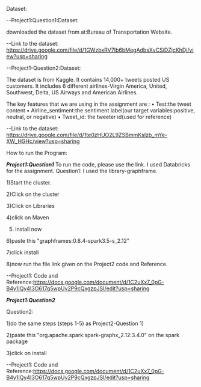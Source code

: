 Dataset:

--Project1:Question1:Dataset: 

downloaded the dataset from at:Bureau of Transportation Website. 

--Link to the dataset: https://drive.google.com/file/d/1GWzbxRV7Ib6bMegAdbsXvCSiDZjcKhDj/view?usp=sharing

--Project1-Question2:Dataset: 

The dataset is from Kaggle. It contains 14,000+ tweets posted US customers. It includes 6 different airlines-Virgin America, United, Southwest, Delta, US Airways and  American Airlines. 

The key features that we are using in the assignment are :
•	Test:the tweet content
•	Airline_sentiment:the sentiment label(our target variables:positive, neutral, or negative) 
•	Tweet_id: the tweeter id(used for reference)

--Link to the dataset: https://drive.google.com/file/d/1te0zHUO2L9ZSBmmKsIzb_mYe-XW_HGHc/view?usp=sharing

How to run the Program:

***Project1:Question1***
To run the code, please use the link. I used Databricks for the assignment. 
Question1:
I used the library-graphframe.

1)Start the cluster. 

2)Click on the cluster

3)Click on Libraries

4)click on Maven

5) install now
   
6)paste this "graphframes:0.8.4-spark3.5-s_2.12"

7)click install

8)now run the file link given on the Project2 code and Reference.

--Project1: Code and Reference:https://docs.google.com/document/d/1C2uXx7_0pG-B4y1IQy4I3O617q5wpUv2P9cQxgzpJSI/edit?usp=sharing

***Project1:Question2***

Question2:

1)do the same steps (steps 1-5) as Project2-Question 1)

2)paste this "org.apache.spark:spark-graphx_2.12:3.4.0" on the spark package

3)click on install

--Project1: Code and Reference:https://docs.google.com/document/d/1C2uXx7_0pG-B4y1IQy4I3O617q5wpUv2P9cQxgzpJSI/edit?usp=sharing

